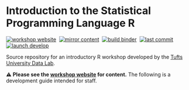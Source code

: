 # Introduction to the Statistical Programming Language R

[![workshop website][workshop-webiste-badge]][workshop-webiste-link]&nbsp;
[![mirror content][mirror-content-badge]](../../actions/workflows/mirror-content.yml)&nbsp;
[![build binder][build-binder-badge]](../../actions/workflows/build-binder.yml)&nbsp;
[![last commit][last-commit-badge]](../../commits/main)&nbsp;
[![launch develop][develop-launch-badge]][develop-launch-link]

Source repository for an introductory R workshop developed by the [Tufts University Data Lab][datalab-website-link].

⚠️ **Please see the [workshop website][workshop-webiste-link] for content.** The following is a development guide intended for staff.

<!-- define reference-style links -->

[workshop-webiste-link]: https://tuftsdatalab.github.io/intro-r/
[datalab-website-link]: https://sites.tufts.edu/datalab/
[develop-launch-link]: https://mybinder.org/v2/gh/tuftsdatalab/intro-r/develop?urlpath=rstudio

[workshop-webiste-badge]: https://img.shields.io/website?label=workshop%20webiste&url=https://tuftsdatalab.github.io/intro-r/
[mirror-content-badge]: https://img.shields.io/github/actions/workflow/status/tuftsdatalab/intro-r/mirror-content.yml?label=mirror%20content
[build-binder-badge]: https://img.shields.io/github/actions/workflow/status/tuftsdatalab/intro-r/build-binder.yml?label=build%20binder
[last-commit-badge]: https://img.shields.io/github/last-commit/tuftsdatalab/intro-r
[develop-launch-badge]: https://tuftsdatalab.github.io/badges/develop.svg

